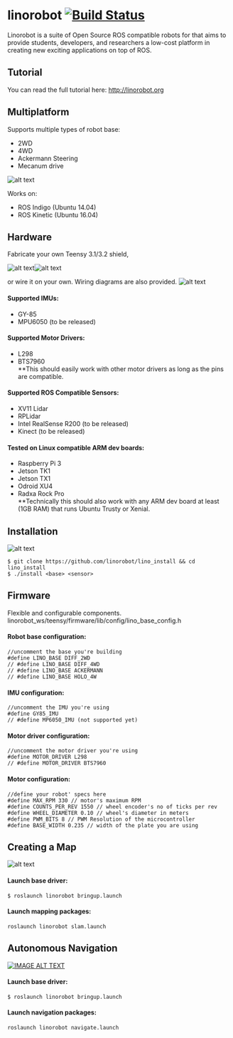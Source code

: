 # linorobot [![Build Status](https://travis-ci.org/linorobot/lino_install.svg?branch=master)](https://travis-ci.org/linorobot/lino_install)
Linorobot is a suite of Open Source ROS compatible robots for that aims to provide students, developers, and researchers a low-cost platform in creating new exciting applications on top of ROS.

## Tutorial

You can read the full tutorial here: http://linorobot.org

## Multiplatform
Supports multiple types of robot base:
- 2WD
- 4WD
- Ackermann Steering 
- Mecanum drive

![alt text](https://github.com/linorobot/lino_docs/blob/master/imgs/family.png?raw=true)

Works on:
- ROS Indigo (Ubuntu 14.04)
- ROS Kinetic (Ubuntu 16.04)

## Hardware
Fabricate your own Teensy 3.1/3.2 shield,

![alt text](https://github.com/linorobot/lino_docs/blob/master/imgs/shield.JPG?raw=true)![alt text](https://github.com/linorobot/lino_docs/blob/master/imgs/shield2.JPG?raw=true)

or wire it on your own. Wiring diagrams are also provided.
![alt text](https://github.com/linorobot/lino_docs/blob/master/imgs/schematicsfamilyphoto.png?raw=true)

#### Supported IMUs:
- GY-85
- MPU6050 (to be released)

#### Supported Motor Drivers:
- L298
- BTS7960   
**This should easily work with other motor drivers as long as the pins are compatible.

#### Supported ROS Compatible Sensors:
- XV11 Lidar
- RPLidar
- Intel RealSense R200 (to be released)
- Kinect (to be released)

#### Tested on Linux compatible ARM dev boards:    
- Raspberry Pi 3   
- Jetson TK1   
- Jetson TX1   
- Odroid XU4   
- Radxa Rock Pro   
**Technically this should also work with any ARM dev board at least (1GB RAM) that runs Ubuntu Trusty or Xenial.

## Installation
![alt text](https://github.com/linorobot/lino_docs/blob/master/imgs/installationshot.png?raw=true)

```
$ git clone https://github.com/linorobot/lino_install && cd lino_install
$ ./install <base> <sensor>
```

## Firmware
Flexible and configurable components.
linorobot_ws/teensy/firmware/lib/config/lino_base_config.h

#### Robot base configuration:
```
//uncomment the base you're building
#define LINO_BASE DIFF_2WD
// #define LINO_BASE DIFF_4WD
// #define LINO_BASE ACKERMANN
// #define LINO_BASE HOLO_4W
```

#### IMU configuration:
```
//uncomment the IMU you're using
#define GY85_IMU
// #define MP6050_IMU (not supported yet)
```

#### Motor driver configuration:
```
//uncomment the motor driver you're using
#define MOTOR_DRIVER L298
// #define MOTOR_DRIVER BTS7960
```

#### Motor configuration:
```
//define your robot' specs here
#define MAX_RPM 330 // motor's maximum RPM
#define COUNTS_PER_REV 1550 // wheel encoder's no of ticks per rev
#define WHEEL_DIAMETER 0.10 // wheel's diameter in meters
#define PWM_BITS 8 // PWM Resolution of the microcontroller
#define BASE_WIDTH 0.235 // width of the plate you are using
```

## Creating a Map
![alt text](https://github.com/linorobot/lino_docs/blob/master/imgs/slam.png?raw=true)

#### Launch base driver:
```
$ roslaunch linorobot bringup.launch
```

#### Launch mapping packages:
```
roslaunch linorobot slam.launch
```

## Autonomous Navigation
[![IMAGE ALT TEXT](http://img.youtube.com/vi/aqzMq-jMd-c/maxresdefault.jpg)](https://www.youtube.com/embed/aqzMq-jMd-c "Linorobot Autonomous Navigation")

#### Launch base driver:
```
$ roslaunch linorobot bringup.launch
```

#### Launch navigation packages:
```
roslaunch linorobot navigate.launch
```